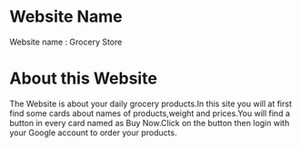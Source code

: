 # Website Name

Website name : Grocery Store

# About this Website

The Website is about your daily grocery products.In this site you will at first find some cards about names of products,weight and prices.You will find a button in every card named as Buy Now.Click on the button then login with your Google account to order your products.
